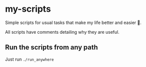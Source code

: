 # my-scripts

Simple scripts for usual tasks that make my life better and easier :shaved_ice:.

All scripts have comments detailing why they are useful.

## Run the scripts from any path

Just run `./run_anywhere`
